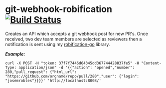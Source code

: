 # git-webhook-robification [![Build Status](https://travis-ci.org/josemrobles/git-webhook-robification.svg?branch=master)](https://travis-ci.org/josemrobles/git-webhook-robification)
Creates an API which accepts a git webhook post for new PR's. Once received, two dev team members are selected as reviewers then a notification is sent using my [robification-go](https://github.com/josemrobles/robification-go) library.

***Example:***
```
curl -X POST -H "token: 37f7f7446d64345dd367744428837fe5" -H "Content-Type: application/json" -d '{{"action": "opened","number": 280,"pull_request": {"html_url": "https://github.com/orgname/repo/pull/280","user": {"login": "josemrobles"}}}}' 'http://localhost:8008/'
```


